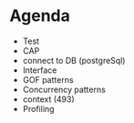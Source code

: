 # Agenda #
- Test
- CAP
- connect to DB (postgreSql)
- Interface
- GOF patterns
- Concurrency patterns 
- context (493)
- Profiling
